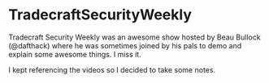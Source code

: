# TradecraftSecurityWeekly
Tradecraft Security Weekly was an awesome show hosted by Beau Bullock (@dafthack) where he was sometimes joined by his pals to demo and explain some awesome things.
I miss it.

I kept referencing the videos so I decided to take some notes.

